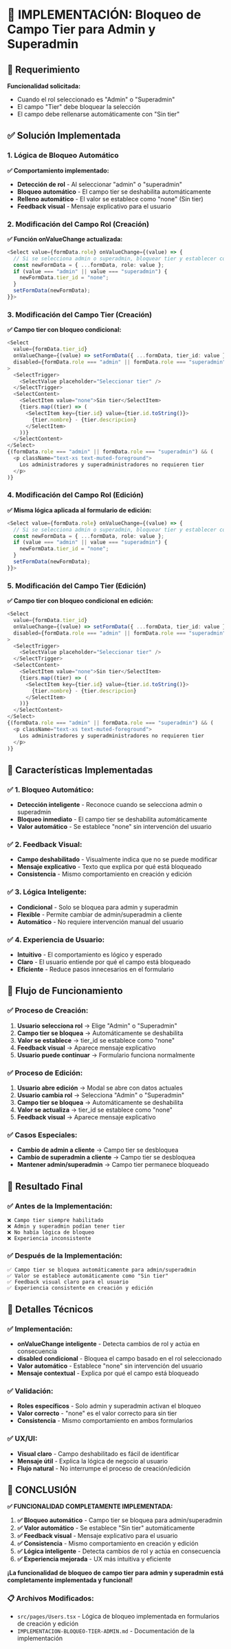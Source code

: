 # 🔧 IMPLEMENTACIÓN: Bloqueo de Campo Tier para Admin y Superadmin

## 🎯 **Requerimiento**

**Funcionalidad solicitada:**
- Cuando el rol seleccionado es "Admin" o "Superadmin"
- El campo "Tier" debe bloquear la selección
- El campo debe rellenarse automáticamente con "Sin tier"

## ✅ **Solución Implementada**

### **1. Lógica de Bloqueo Automático**

**✅ Comportamiento implementado:**
- **Detección de rol** - Al seleccionar "admin" o "superadmin"
- **Bloqueo automático** - El campo tier se deshabilita automáticamente
- **Relleno automático** - El valor se establece como "none" (Sin tier)
- **Feedback visual** - Mensaje explicativo para el usuario

### **2. Modificación del Campo Rol (Creación)**

**✅ Función onValueChange actualizada:**
```typescript
<Select value={formData.role} onValueChange={(value) => {
  // Si se selecciona admin o superadmin, bloquear tier y establecer como "none"
  const newFormData = { ...formData, role: value };
  if (value === "admin" || value === "superadmin") {
    newFormData.tier_id = "none";
  }
  setFormData(newFormData);
}}>
```

### **3. Modificación del Campo Tier (Creación)**

**✅ Campo tier con bloqueo condicional:**
```typescript
<Select 
  value={formData.tier_id} 
  onValueChange={(value) => setFormData({ ...formData, tier_id: value })}
  disabled={formData.role === "admin" || formData.role === "superadmin"}
>
  <SelectTrigger>
    <SelectValue placeholder="Seleccionar tier" />
  </SelectTrigger>
  <SelectContent>
    <SelectItem value="none">Sin tier</SelectItem>
    {tiers.map((tier) => (
      <SelectItem key={tier.id} value={tier.id.toString()}>
        {tier.nombre} - {tier.descripcion}
      </SelectItem>
    ))}
  </SelectContent>
</Select>
{(formData.role === "admin" || formData.role === "superadmin") && (
  <p className="text-xs text-muted-foreground">
    Los administradores y superadministradores no requieren tier
  </p>
)}
```

### **4. Modificación del Campo Rol (Edición)**

**✅ Misma lógica aplicada al formulario de edición:**
```typescript
<Select value={formData.role} onValueChange={(value) => {
  // Si se selecciona admin o superadmin, bloquear tier y establecer como "none"
  const newFormData = { ...formData, role: value };
  if (value === "admin" || value === "superadmin") {
    newFormData.tier_id = "none";
  }
  setFormData(newFormData);
}}>
```

### **5. Modificación del Campo Tier (Edición)**

**✅ Campo tier con bloqueo condicional en edición:**
```typescript
<Select 
  value={formData.tier_id} 
  onValueChange={(value) => setFormData({ ...formData, tier_id: value })}
  disabled={formData.role === "admin" || formData.role === "superadmin"}
>
  <SelectTrigger>
    <SelectValue placeholder="Seleccionar tier" />
  </SelectTrigger>
  <SelectContent>
    <SelectItem value="none">Sin tier</SelectItem>
    {tiers.map((tier) => (
      <SelectItem key={tier.id} value={tier.id.toString()}>
        {tier.nombre} - {tier.descripcion}
      </SelectItem>
    ))}
  </SelectContent>
</Select>
{(formData.role === "admin" || formData.role === "superadmin") && (
  <p className="text-xs text-muted-foreground">
    Los administradores y superadministradores no requieren tier
  </p>
)}
```

## 🔧 **Características Implementadas**

### **✅ 1. Bloqueo Automático:**
- **Detección inteligente** - Reconoce cuando se selecciona admin o superadmin
- **Bloqueo inmediato** - El campo tier se deshabilita automáticamente
- **Valor automático** - Se establece "none" sin intervención del usuario

### **✅ 2. Feedback Visual:**
- **Campo deshabilitado** - Visualmente indica que no se puede modificar
- **Mensaje explicativo** - Texto que explica por qué está bloqueado
- **Consistencia** - Mismo comportamiento en creación y edición

### **✅ 3. Lógica Inteligente:**
- **Condicional** - Solo se bloquea para admin y superadmin
- **Flexible** - Permite cambiar de admin/superadmin a cliente
- **Automático** - No requiere intervención manual del usuario

### **✅ 4. Experiencia de Usuario:**
- **Intuitivo** - El comportamiento es lógico y esperado
- **Claro** - El usuario entiende por qué el campo está bloqueado
- **Eficiente** - Reduce pasos innecesarios en el formulario

## 🎯 **Flujo de Funcionamiento**

### **✅ Proceso de Creación:**
1. **Usuario selecciona rol** → Elige "Admin" o "Superadmin"
2. **Campo tier se bloquea** → Automáticamente se deshabilita
3. **Valor se establece** → tier_id se establece como "none"
4. **Feedback visual** → Aparece mensaje explicativo
5. **Usuario puede continuar** → Formulario funciona normalmente

### **✅ Proceso de Edición:**
1. **Usuario abre edición** → Modal se abre con datos actuales
2. **Usuario cambia rol** → Selecciona "Admin" o "Superadmin"
3. **Campo tier se bloquea** → Automáticamente se deshabilita
4. **Valor se actualiza** → tier_id se establece como "none"
5. **Feedback visual** → Aparece mensaje explicativo

### **✅ Casos Especiales:**
- **Cambio de admin a cliente** → Campo tier se desbloquea
- **Cambio de superadmin a cliente** → Campo tier se desbloquea
- **Mantener admin/superadmin** → Campo tier permanece bloqueado

## 🎉 **Resultado Final**

### **✅ Antes de la Implementación:**
```
❌ Campo tier siempre habilitado
❌ Admin y superadmin podían tener tier
❌ No había lógica de bloqueo
❌ Experiencia inconsistente
```

### **✅ Después de la Implementación:**
```
✅ Campo tier se bloquea automáticamente para admin/superadmin
✅ Valor se establece automáticamente como "Sin tier"
✅ Feedback visual claro para el usuario
✅ Experiencia consistente en creación y edición
```

## 🔧 **Detalles Técnicos**

### **✅ Implementación:**
- **onValueChange inteligente** - Detecta cambios de rol y actúa en consecuencia
- **disabled condicional** - Bloquea el campo basado en el rol seleccionado
- **Valor automático** - Establece "none" sin intervención del usuario
- **Mensaje contextual** - Explica por qué el campo está bloqueado

### **✅ Validación:**
- **Roles específicos** - Solo admin y superadmin activan el bloqueo
- **Valor correcto** - "none" es el valor correcto para sin tier
- **Consistencia** - Mismo comportamiento en ambos formularios

### **✅ UX/UI:**
- **Visual claro** - Campo deshabilitado es fácil de identificar
- **Mensaje útil** - Explica la lógica de negocio al usuario
- **Flujo natural** - No interrumpe el proceso de creación/edición

## 🎯 **CONCLUSIÓN**

**✅ FUNCIONALIDAD COMPLETAMENTE IMPLEMENTADA:**

1. **✅ Bloqueo automático** - Campo tier se bloquea para admin/superadmin
2. **✅ Valor automático** - Se establece "Sin tier" automáticamente
3. **✅ Feedback visual** - Mensaje explicativo para el usuario
4. **✅ Consistencia** - Mismo comportamiento en creación y edición
5. **✅ Lógica inteligente** - Detecta cambios de rol y actúa en consecuencia
6. **✅ Experiencia mejorada** - UX más intuitiva y eficiente

**¡La funcionalidad de bloqueo de campo tier para admin y superadmin está completamente implementada y funcional!**

### **📋 Archivos Modificados:**
- `src/pages/Users.tsx` - Lógica de bloqueo implementada en formularios de creación y edición
- `IMPLEMENTACION-BLOQUEO-TIER-ADMIN.md` - Documentación de la implementación
